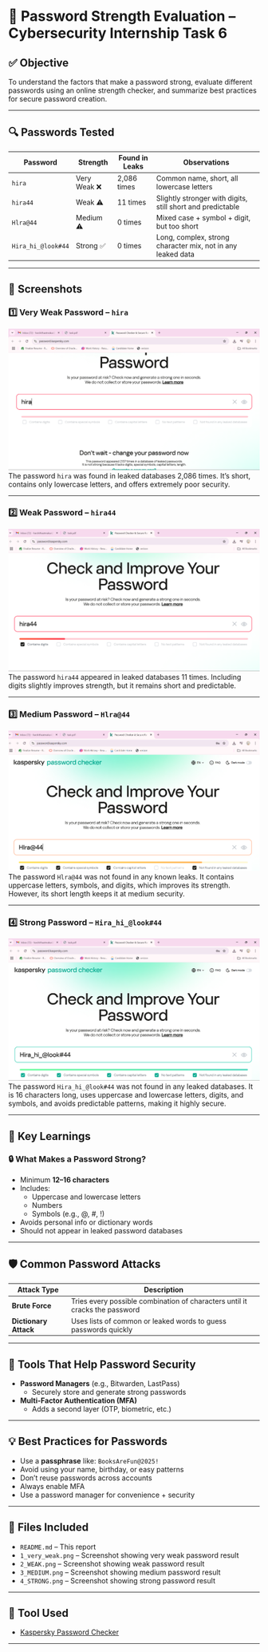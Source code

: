 # 🔐 Password Strength Evaluation – Cybersecurity Internship Task 6

## ✅ Objective
To understand the factors that make a password strong, evaluate different passwords using an online strength checker, and summarize best practices for secure password creation.

---

## 🔍 Passwords Tested

| Password                | Strength       | Found in Leaks | Observations                                                  |
|-------------------------|----------------|----------------|---------------------------------------------------------------|
| `hira`                  | Very Weak ❌   | 2,086 times     | Common name, short, all lowercase letters                     |
| `hira44`                | Weak ⚠️        | 11 times        | Slightly stronger with digits, still short and predictable    |
| `Hlra@44`               | Medium ⚠️       | 0 times         | Mixed case + symbol + digit, but too short                    |
| `Hira_hi_@look#44`      | Strong ✅       | 0 times         | Long, complex, strong character mix, not in any leaked data   |

---

## 📸 Screenshots

### 1️⃣ Very Weak Password – `hira`

![Very Weak Password](1_very_weak.png)  
The password `hira` was found in leaked databases 2,086 times. It’s short, contains only lowercase letters, and offers extremely poor security.

---

### 2️⃣ Weak Password – `hira44`

![Weak Password](2_WEAK.png)  
The password `hira44` appeared in leaked databases 11 times. Including digits slightly improves strength, but it remains short and predictable.

---

### 3️⃣ Medium Password – `Hlra@44`

![Medium Password](3_MEDIUM.png)  
The password `Hlra@44` was not found in any known leaks. It contains uppercase letters, symbols, and digits, which improves its strength. However, its short length keeps it at medium security.

---

### 4️⃣ Strong Password – `Hira_hi_@look#44`

![Strong Password](4_STRONG.png)  
The password `Hira_hi_@look#44` was not found in any leaked databases. It is 16 characters long, uses uppercase and lowercase letters, digits, and symbols, and avoids predictable patterns, making it highly secure.

---

## 🧠 Key Learnings

### 🔒 What Makes a Password Strong?
- Minimum **12–16 characters**
- Includes:
  - Uppercase and lowercase letters
  - Numbers
  - Symbols (e.g., @, #, !)
- Avoids personal info or dictionary words
- Should not appear in leaked password databases

---

## 🛡️ Common Password Attacks

| Attack Type        | Description                                                                 |
|--------------------|-----------------------------------------------------------------------------|
| **Brute Force**    | Tries every possible combination of characters until it cracks the password |
| **Dictionary Attack** | Uses lists of common or leaked words to guess passwords quickly         |

---

## 🔐 Tools That Help Password Security

- **Password Managers** (e.g., Bitwarden, LastPass)
  - Securely store and generate strong passwords
- **Multi-Factor Authentication (MFA)**
  - Adds a second layer (OTP, biometric, etc.)

---

## 💡 Best Practices for Passwords

- Use a **passphrase** like: `BooksAreFun@2025!`
- Avoid using your name, birthday, or easy patterns
- Don’t reuse passwords across accounts
- Always enable MFA
- Use a password manager for convenience + security

---

## 📁 Files Included

- `README.md` – This report
- `1_very_weak.png` – Screenshot showing very weak password result
- `2_WEAK.png` – Screenshot showing weak password result
- `3_MEDIUM.png` – Screenshot showing medium password result
- `4_STRONG.png` – Screenshot showing strong password result

---

## 🔗 Tool Used

- [Kaspersky Password Checker](https://password.kaspersky.com)

---
